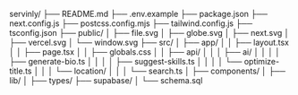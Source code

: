 servinly/
├── README.md
├── .env.example
├── package.json
├── next.config.js
├── postcss.config.mjs
├── tailwind.config.js
├── tsconfig.json
├── public/
│   ├── file.svg
│   ├── globe.svg
│   ├── next.svg
│   ├── vercel.svg
│   └── window.svg
├── src/
│   ├── app/
│   │   ├── layout.tsx
│   │   ├── page.tsx
│   │   ├── globals.css
│   │   ├── api/
│   │   │   ├── ai/
│   │   │   │   ├── generate-bio.ts
│   │   │   │   ├── suggest-skills.ts
│   │   │   │   └── optimize-title.ts
│   │   │   └── location/
│   │   │       └── search.ts
│   ├── components/
│   ├── lib/
│   ├── types/
├── supabase/
│   └── schema.sql
